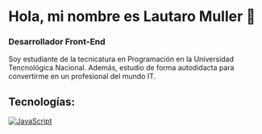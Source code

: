 # Hola, mi nombre es Lautaro Muller 👋

### Desarrollador Front-End

Soy estudiante de la tecnicatura en Programación en la Universidad Tencnológica Nacional. Además, estudio de forma autodidacta para convertirme en un profesional del mundo IT.

## Tecnologías:

[![JavaScript](https://img.shields.io/badge/JavaScript-F7DF1E?style=for-the-badge&logo=javascript&logoColor=white&labelColor=101010)]()
